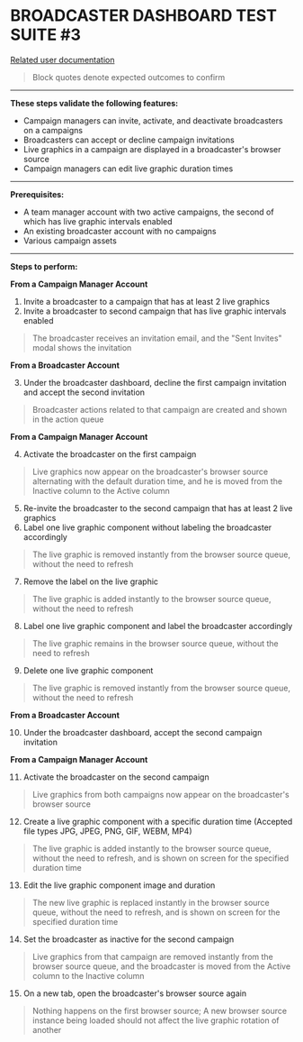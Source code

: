 BROADCASTER DASHBOARD TEST SUITE #3
====================

[Related user documentation]()
> Block quotes denote expected outcomes to confirm

---
**These steps validate the following features:**
- Campaign managers can invite, activate, and deactivate broadcasters on a campaigns
- Broadcasters can accept or decline campaign invitations
- Live graphics in a campaign are displayed in a broadcaster's browser source
- Campaign managers can edit live graphic duration times
---
**Prerequisites:**
- A team manager account with two active campaigns, the second of which has live graphic intervals enabled
- An existing broadcaster account with no campaigns
- Various campaign assets
---
**Steps to perform:**

**From a Campaign Manager Account**

1. Invite a broadcaster to a campaign that has at least 2 live graphics
2. Invite a broadcaster to second campaign that has live graphic intervals enabled
> The broadcaster receives an invitation email, and the "Sent Invites" modal shows the invitation

**From a Broadcaster Account**

3. Under the broadcaster dashboard, decline the first campaign invitation and accept the second invitation
> Broadcaster actions related to that campaign are created and shown in the action queue

**From a Campaign Manager Account**

4. Activate the broadcaster on the first campaign
> Live graphics now appear on the broadcaster's browser source alternating with the default duration time, and he is moved from the Inactive column to the Active column

5. Re-invite the broadcaster to the second campaign that has at least 2 live graphics
6. Label one live graphic component without labeling the broadcaster accordingly
> The live graphic is removed instantly from the browser source queue, without the need to refresh

7. Remove the label on the live graphic
> The live graphic is added instantly to the browser source queue, without the need to refresh

8. Label one live graphic component and label the broadcaster accordingly
> The live graphic remains in the browser source queue, without the need to refresh

9. Delete one live graphic component
> The live graphic is removed instantly from the browser source queue, without the need to refresh

**From a Broadcaster Account**

10. Under the broadcaster dashboard, accept the second campaign invitation

**From a Campaign Manager Account**

11. Activate the broadcaster on the second campaign
> Live graphics from both campaigns now appear on the broadcaster's browser source

12. Create a live graphic component with a specific duration time (Accepted file types JPG, JPEG, PNG, GIF, WEBM, MP4)
> The live graphic is added instantly to the browser source queue, without the need to refresh, and is shown on screen for the specified duration time

13. Edit the live graphic component image and duration
> The new live graphic is replaced instantly in the browser source queue, without the need to refresh, and is shown on screen for the specified duration time

14. Set the broadcaster as inactive for the second campaign
> Live graphics from that campaign are removed instantly from the browser source queue, and the broadcaster is moved from the Active column to the Inactive column

15. On a new tab, open the broadcaster's browser source again
> Nothing happens on the first browser source; A new browser source instance being loaded should not affect the live graphic rotation of another
